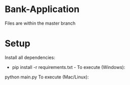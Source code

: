 # Bank-Application
Files are within the master branch

# Setup
Install all dependencies:

- pip install -r requirements.txt -
To execute (Windows):

python main.py
To execute (Mac/Linux):
